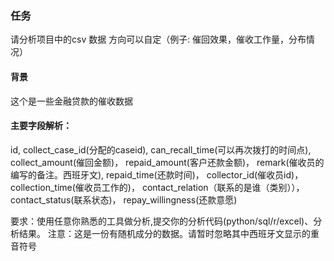 ### 任务
请分析项目中的csv 数据
方向可以自定（例子: 催回效果，催收工作量，分布情况）

#### 背景 
这个是一些金融贷款的催收数据

#### 主要字段解析：
id,
collect_case_id(分配的caseid), 
can_recall_time(可以再次拨打的时间点),
collect_amount(催回金额)，
repaid_amount(客户还款金额)，
remark(催收员的编写的备注。西班牙文), 
repaid_time(还款时间)， 
collector_id(催收员id)，
collection_time(催收员工作的)，
contact_relation（联系的是谁（类别）），
contact_status(联系状态)， 
repay_willingness(还款意愿)


要求：使用任意你熟悉的工具做分析,提交你的分析代码(python/sql/r/excel)、分析结果。
注意：这是一份有随机成分的数据。请暂时忽略其中西班牙文显示的重音符号